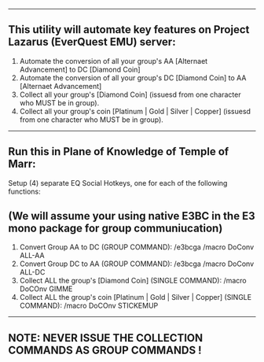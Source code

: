 -------------------------------------------------------------------
This utility will automate key features on Project Lazarus (EverQuest EMU) server:
-------------------------------------------------------------------
1) Automate the conversion of all your group's AA [Alternaet Advancement] to DC [Diamond Coin]
2) Automate the conversion of all your group's DC [Diamond Coin] to AA [Alternaet Advancement]
3) Collect all your group's [Diamond Coin] (issuesd from one character who MUST be in group).
4) Collect all your group's coin [Platinum | Gold | Silver | Copper] (issuesd from one character who MUST be in group).
-------------------------------------------------------------------
Run this in Plane of Knowledge of Temple of Marr:
-------------------------------------------------------------------
Setup (4) separate EQ Social Hotkeys, one for each of the following functions:

(We will assume your using native E3BC in the E3 mono package for group communiucation)
-------------------------------------------------------------------
1) Convert Group AA to DC (GROUP COMMAND): 
      /e3bcga /macro DoConv ALL-AA
2) Convert Group DC to AA (GROUP COMMAND): 
      /e3bcga /macro DoConv ALL-DC
3) Collect ALL the group's [Diamond Coin] (SINGLE COMMAND): 
      /macro DoCOnv GIMME
4) Collect ALL the group's coin [Platinum | Gold | Silver | Copper] (SINGLE COMMAND): 
      /macro DoCOnv STICKEMUP
-------------------------------------------------------------------
NOTE: NEVER ISSUE THE COLLECTION COMMANDS AS GROUP COMMANDS !
-------------------------------------------------------------------
